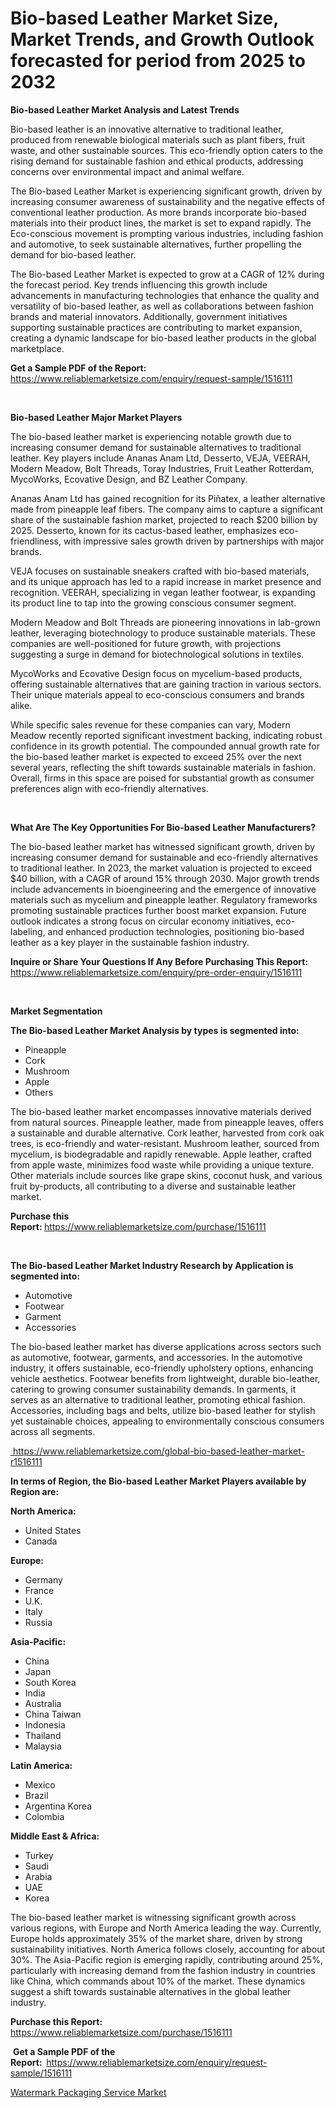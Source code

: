 <p><h1>Bio-based Leather Market Size, Market Trends, and Growth Outlook forecasted for period from 2025 to 2032</h1></p><p><strong>Bio-based Leather Market Analysis and Latest Trends</strong></p>
<p><p>Bio-based leather is an innovative alternative to traditional leather, produced from renewable biological materials such as plant fibers, fruit waste, and other sustainable sources. This eco-friendly option caters to the rising demand for sustainable fashion and ethical products, addressing concerns over environmental impact and animal welfare. </p><p>The Bio-based Leather Market is experiencing significant growth, driven by increasing consumer awareness of sustainability and the negative effects of conventional leather production. As more brands incorporate bio-based materials into their product lines, the market is set to expand rapidly. The Eco-conscious movement is prompting various industries, including fashion and automotive, to seek sustainable alternatives, further propelling the demand for bio-based leather. </p><p>The Bio-based Leather Market is expected to grow at a CAGR of 12% during the forecast period. Key trends influencing this growth include advancements in manufacturing technologies that enhance the quality and versatility of bio-based leather, as well as collaborations between fashion brands and material innovators. Additionally, government initiatives supporting sustainable practices are contributing to market expansion, creating a dynamic landscape for bio-based leather products in the global marketplace.</p></p>
<p><strong>Get a Sample PDF of the Report:&nbsp;</strong> <a href="https://www.reliablemarketsize.com/enquiry/request-sample/1516111?utm_campaign=1197&utm_medium=2&utm_source=Github&utm_content=ia&utm_term=18012025&utm_id=bio-based-leather">https://www.reliablemarketsize.com/enquiry/request-sample/1516111</a></p>
<p>&nbsp;</p>
<p><strong>Bio-based Leather Major Market Players</strong></p>
<p><p>The bio-based leather market is experiencing notable growth due to increasing consumer demand for sustainable alternatives to traditional leather. Key players include Ananas Anam Ltd, Desserto, VEJA, VEERAH, Modern Meadow, Bolt Threads, Toray Industries, Fruit Leather Rotterdam, MycoWorks, Ecovative Design, and BZ Leather Company. </p><p>Ananas Anam Ltd has gained recognition for its Piñatex, a leather alternative made from pineapple leaf fibers. The company aims to capture a significant share of the sustainable fashion market, projected to reach $200 billion by 2025. Desserto, known for its cactus-based leather, emphasizes eco-friendliness, with impressive sales growth driven by partnerships with major brands.</p><p>VEJA focuses on sustainable sneakers crafted with bio-based materials, and its unique approach has led to a rapid increase in market presence and recognition. VEERAH, specializing in vegan leather footwear, is expanding its product line to tap into the growing conscious consumer segment.</p><p>Modern Meadow and Bolt Threads are pioneering innovations in lab-grown leather, leveraging biotechnology to produce sustainable materials. These companies are well-positioned for future growth, with projections suggesting a surge in demand for biotechnological solutions in textiles. </p><p>MycoWorks and Ecovative Design focus on mycelium-based products, offering sustainable alternatives that are gaining traction in various sectors. Their unique materials appeal to eco-conscious consumers and brands alike.</p><p>While specific sales revenue for these companies can vary, Modern Meadow recently reported significant investment backing, indicating robust confidence in its growth potential. The compounded annual growth rate for the bio-based leather market is expected to exceed 25% over the next several years, reflecting the shift towards sustainable materials in fashion. Overall, firms in this space are poised for substantial growth as consumer preferences align with eco-friendly alternatives.</p></p>
<p>&nbsp;</p>
<p><strong>What Are The Key Opportunities For Bio-based Leather Manufacturers?</strong></p>
<p><p>The bio-based leather market has witnessed significant growth, driven by increasing consumer demand for sustainable and eco-friendly alternatives to traditional leather. In 2023, the market valuation is projected to exceed $40 billion, with a CAGR of around 15% through 2030. Major growth trends include advancements in bioengineering and the emergence of innovative materials such as mycelium and pineapple leather. Regulatory frameworks promoting sustainable practices further boost market expansion. Future outlook indicates a strong focus on circular economy initiatives, eco-labeling, and enhanced production technologies, positioning bio-based leather as a key player in the sustainable fashion industry.</p></p>
<p><strong>Inquire or Share Your Questions If Any Before Purchasing This Report:</strong> <a href="https://www.reliablemarketsize.com/enquiry/pre-order-enquiry/1516111?utm_campaign=1197&utm_medium=2&utm_source=Github&utm_content=ia&utm_term=18012025&utm_id=bio-based-leather">https://www.reliablemarketsize.com/enquiry/pre-order-enquiry/1516111</a></p>
<p>&nbsp;</p>
<p><strong>Market Segmentation</strong></p>
<p><strong>The Bio-based Leather Market Analysis by types is segmented into:</strong></p>
<p><ul><li>Pineapple</li><li>Cork</li><li>Mushroom</li><li>Apple</li><li>Others</li></ul></p>
<p><p>The bio-based leather market encompasses innovative materials derived from natural sources. Pineapple leather, made from pineapple leaves, offers a sustainable and durable alternative. Cork leather, harvested from cork oak trees, is eco-friendly and water-resistant. Mushroom leather, sourced from mycelium, is biodegradable and rapidly renewable. Apple leather, crafted from apple waste, minimizes food waste while providing a unique texture. Other materials include sources like grape skins, coconut husk, and various fruit by-products, all contributing to a diverse and sustainable leather market.</p></p>
<p><strong>Purchase this Report:&nbsp;</strong><a href="https://www.reliablemarketsize.com/purchase/1516111?utm_campaign=1197&utm_medium=2&utm_source=Github&utm_content=ia&utm_term=18012025&utm_id=bio-based-leather">https://www.reliablemarketsize.com/purchase/1516111</a></p>
<p>&nbsp;</p>
<p><strong>The Bio-based Leather Market Industry Research by Application is segmented into:</strong></p>
<p><ul><li>Automotive</li><li>Footwear</li><li>Garment</li><li>Accessories</li></ul></p>
<p><p>The bio-based leather market has diverse applications across sectors such as automotive, footwear, garments, and accessories. In the automotive industry, it offers sustainable, eco-friendly upholstery options, enhancing vehicle aesthetics. Footwear benefits from lightweight, durable bio-leather, catering to growing consumer sustainability demands. In garments, it serves as an alternative to traditional leather, promoting ethical fashion. Accessories, including bags and belts, utilize bio-based leather for stylish yet sustainable choices, appealing to environmentally conscious consumers across all segments.</p></p>
<p><a href="https://www.reliablemarketsize.com/global-bio-based-leather-market-r1516111?utm_campaign=1197&utm_medium=2&utm_source=Github&utm_content=ia&utm_term=18012025&utm_id=bio-based-leather">&nbsp;https://www.reliablemarketsize.com/global-bio-based-leather-market-r1516111</a></p>
<p><strong>In terms of Region, the Bio-based Leather Market Players available by Region are:</strong></p>
<p>
    <p> <strong> North America: </strong>
        <ul>
            <li>United States</li>
            <li>Canada</li>
        </ul>
        </p> 
    <p> <strong> Europe: </strong>
        <ul>
            <li>Germany</li>
            <li>France</li>
            <li>U.K.</li>
            <li>Italy</li>
            <li>Russia</li>
        </ul>
        </p> 
    <p> <strong> Asia-Pacific: </strong>
        <ul>
            <li>China</li>
            <li>Japan</li>
            <li>South Korea</li>
            <li>India</li>
            <li>Australia</li>
            <li>China Taiwan</li>
            <li>Indonesia</li>
            <li>Thailand</li>
            <li>Malaysia</li>
        </ul>
        </p> 
    <p> <strong> Latin America: </strong>
        <ul>
            <li>Mexico</li>
            <li>Brazil</li>
            <li>Argentina Korea</li>
            <li>Colombia</li>
        </ul>
        </p> 
    <p> <strong> Middle East & Africa: </strong>
        <ul>
            <li>Turkey</li>
            <li>Saudi</li>
            <li>Arabia</li>
            <li>UAE</li>
            <li>Korea</li>
        </ul>
    </p>
    </p>
<p><p>The bio-based leather market is witnessing significant growth across various regions, with Europe and North America leading the way. Currently, Europe holds approximately 35% of the market share, driven by strong sustainability initiatives. North America follows closely, accounting for about 30%. The Asia-Pacific region is emerging rapidly, contributing around 25%, particularly with increasing demand from the fashion industry in countries like China, which commands about 10% of the market. These dynamics suggest a shift towards sustainable alternatives in the global leather industry.</p></p>
<p><strong>Purchase this Report: </strong><a href="https://www.reliablemarketsize.com/purchase/1516111?utm_campaign=1197&utm_medium=2&utm_source=Github&utm_content=ia&utm_term=18012025&utm_id=bio-based-leather">https://www.reliablemarketsize.com/purchase/1516111</a></p>
<p>&nbsp;<strong>Get a Sample PDF of the Report:&nbsp;&nbsp;</strong><a href="https://www.reliablemarketsize.com/enquiry/request-sample/1516111?utm_campaign=1197&utm_medium=2&utm_source=Github&utm_content=ia&utm_term=18012025&utm_id=bio-based-leather">https://www.reliablemarketsize.com/enquiry/request-sample/1516111</a></p>
<p><strong></strong></p>
<p><p><a href="https://github.com/prosalinda88/Market-Research-Report-List-7/blob/main/watermark-packaging-service-market.md?utm_campaign=1197&utm_medium=2&utm_source=Github&utm_content=ia&utm_term=18012025&utm_id=bio-based-leather">Watermark Packaging Service Market</a></p></p>